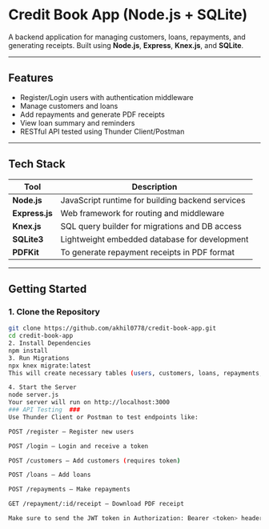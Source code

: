 # Credit Book App (Node.js + SQLite)

A backend application for managing customers, loans, repayments, and generating receipts. Built using **Node.js**, **Express**, **Knex.js**, and **SQLite**.

---

## Features

- Register/Login users with authentication middleware
- Manage customers and loans
- Add repayments and generate PDF receipts
- View loan summary and reminders
- RESTful API tested using Thunder Client/Postman

---

## Tech Stack

| Tool         | Description                                     |
|--------------|-------------------------------------------------|
| **Node.js**  | JavaScript runtime for building backend services |
| **Express.js** | Web framework for routing and middleware         |
| **Knex.js**  | SQL query builder for migrations and DB access  |
| **SQLite3**  | Lightweight embedded database for development   |
| **PDFKit**   | To generate repayment receipts in PDF format    |

---

## Getting Started

### 1. Clone the Repository

```bash
git clone https://github.com/akhil0778/credit-book-app.git
cd credit-book-app
2. Install Dependencies
npm install
3. Run Migrations
npx knex migrate:latest
This will create necessary tables (users, customers, loans, repayments, etc.) inside the SQLite database.

4. Start the Server
node server.js
Your server will run on http://localhost:3000
### API Testing  ###
Use Thunder Client or Postman to test endpoints like:

POST /register – Register new users

POST /login – Login and receive a token

POST /customers – Add customers (requires token)

POST /loans – Add loans

POST /repayments – Make repayments

GET /repayment/:id/receipt – Download PDF receipt

Make sure to send the JWT token in Authorization: Bearer <token> header for protected routes.

